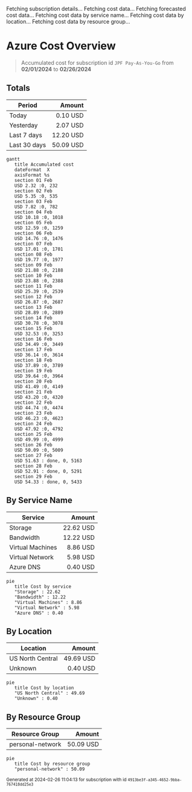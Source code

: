 Fetching subscription details...
Fetching cost data...
Fetching forecasted cost data...
Fetching cost data by service name...
Fetching cost data by location...
Fetching cost data by resource group...
# Azure Cost Overview

> Accumulated cost for subscription id `JPF Pay-As-You-Go` from **02/01/2024** to **02/26/2024**

## Totals

|Period|Amount|
|---|---:|
|Today|0.10 USD|
|Yesterday|2.07 USD|
|Last 7 days|12.20 USD|
|Last 30 days|50.09 USD|

```mermaid
gantt
   title Accumulated cost
   dateFormat  X
   axisFormat %s
   section 01 Feb
   USD 2.32 :0, 232
   section 02 Feb
   USD 5.35 :0, 535
   section 03 Feb
   USD 7.82 :0, 782
   section 04 Feb
   USD 10.18 :0, 1018
   section 05 Feb
   USD 12.59 :0, 1259
   section 06 Feb
   USD 14.76 :0, 1476
   section 07 Feb
   USD 17.01 :0, 1701
   section 08 Feb
   USD 19.77 :0, 1977
   section 09 Feb
   USD 21.88 :0, 2188
   section 10 Feb
   USD 23.88 :0, 2388
   section 11 Feb
   USD 25.39 :0, 2539
   section 12 Feb
   USD 26.87 :0, 2687
   section 13 Feb
   USD 28.89 :0, 2889
   section 14 Feb
   USD 30.78 :0, 3078
   section 15 Feb
   USD 32.53 :0, 3253
   section 16 Feb
   USD 34.49 :0, 3449
   section 17 Feb
   USD 36.14 :0, 3614
   section 18 Feb
   USD 37.89 :0, 3789
   section 19 Feb
   USD 39.64 :0, 3964
   section 20 Feb
   USD 41.49 :0, 4149
   section 21 Feb
   USD 43.20 :0, 4320
   section 22 Feb
   USD 44.74 :0, 4474
   section 23 Feb
   USD 46.23 :0, 4623
   section 24 Feb
   USD 47.92 :0, 4792
   section 25 Feb
   USD 49.99 :0, 4999
   section 26 Feb
   USD 50.09 :0, 5009
   section 27 Feb
   USD 51.63 : done, 0, 5163
   section 28 Feb
   USD 52.91 : done, 0, 5291
   section 29 Feb
   USD 54.33 : done, 0, 5433
```

## By Service Name

|Service|Amount|
|---|---:|
|Storage|22.62 USD|
|Bandwidth|12.22 USD|
|Virtual Machines|8.86 USD|
|Virtual Network|5.98 USD|
|Azure DNS|0.40 USD|

```mermaid
pie
   title Cost by service
   "Storage" : 22.62
   "Bandwidth" : 12.22
   "Virtual Machines" : 8.86
   "Virtual Network" : 5.98
   "Azure DNS" : 0.40
```

## By Location

|Location|Amount|
|---|---:|
|US North Central|49.69 USD|
|Unknown|0.40 USD|

```mermaid
pie
   title Cost by location
   "US North Central" : 49.69
   "Unknown" : 0.40
```

## By Resource Group

|Resource Group|Amount|
|---|---:|
|personal-network|50.09 USD|

```mermaid
pie
   title Cost by resource group
   "personal-network" : 50.09
```

<sup>Generated at 2024-02-26 11:04:13 for subscription with id `4913be3f-a345-4652-9bba-767418dd25e3`</sup>
